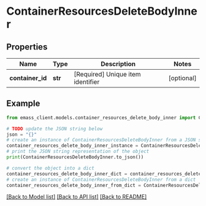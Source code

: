 # ContainerResourcesDeleteBodyInner


## Properties

Name | Type | Description | Notes
------------ | ------------- | ------------- | -------------
**container_id** | **str** | [Required] Unique item identifier | [optional] 

## Example

```python
from emass_client.models.container_resources_delete_body_inner import ContainerResourcesDeleteBodyInner

# TODO update the JSON string below
json = "{}"
# create an instance of ContainerResourcesDeleteBodyInner from a JSON string
container_resources_delete_body_inner_instance = ContainerResourcesDeleteBodyInner.from_json(json)
# print the JSON string representation of the object
print(ContainerResourcesDeleteBodyInner.to_json())

# convert the object into a dict
container_resources_delete_body_inner_dict = container_resources_delete_body_inner_instance.to_dict()
# create an instance of ContainerResourcesDeleteBodyInner from a dict
container_resources_delete_body_inner_from_dict = ContainerResourcesDeleteBodyInner.from_dict(container_resources_delete_body_inner_dict)
```
[[Back to Model list]](../README.md#documentation-for-models) [[Back to API list]](../README.md#documentation-for-api-endpoints) [[Back to README]](../README.md)


